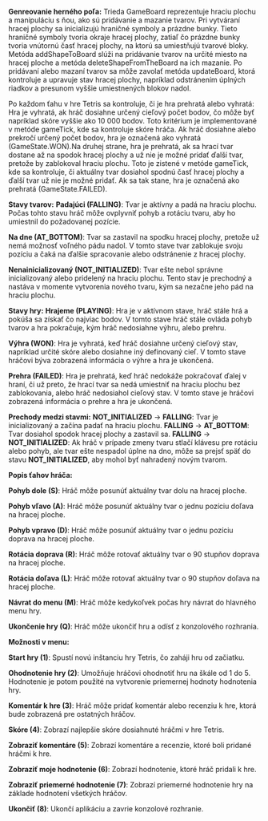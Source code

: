 **Genreovanie herného poľa:**
    Trieda GameBoard reprezentuje hraciu plochu a manipuláciu s ňou, ako sú pridávanie a mazanie tvarov. Pri vytváraní hracej plochy sa inicializujú hraničné symboly a prázdne bunky. Tieto hraničné symboly tvoria okraje hracej plochy, zatiaľ čo prázdne bunky tvoria vnútornú časť hracej plochy, na ktorú sa umiestňujú tvarové bloky. Metóda addShapeToBoard slúži na pridávanie tvarov na určité miesto na hracej ploche a metóda deleteShapeFromTheBoard na ich mazanie. Po pridávaní alebo mazaní tvarov sa môže zavolať metóda updateBoard, ktorá kontroluje a upravuje stav hracej plochy, napríklad odstránením úplných riadkov a presunom vyššie umiestnených blokov nadol.


Po každom ťahu v hre Tetris sa kontroluje, či je hra prehratá alebo vyhratá:
    Hra je vyhratá, ak hráč dosiahne určený cieľový počet bodov, čo môže byť napríklad skóre vyššie ako 10 000 bodov. Toto kritérium je implementované v metóde gameTick, kde sa kontroluje skóre hráča. Ak hráč dosiahne alebo prekročí určený počet bodov, hra je označená ako vyhratá (GameState.WON).Na druhej strane, hra je prehratá, ak sa hrací tvar dostane až na spodok hracej plochy a už nie je možné pridať ďalší tvar, pretože by zablokoval hraciu plochu. Toto je zistené v metóde gameTick, kde sa kontroluje, či aktuálny tvar dosiahol spodnú časť hracej plochy a ďalší tvar už nie je možné pridať. Ak sa tak stane, hra je označená ako prehratá (GameState.FAILED).

**Stavy tvarov:**
**Padajúci (FALLING)**: Tvar je aktívny a padá na hraciu plochu. Počas tohto stavu hráč môže ovplyvniť pohyb a rotáciu tvaru, aby ho umiestnil do požadovanej pozície.

**Na dne (AT_BOTTOM)**: Tvar sa zastavil na spodku hracej plochy, pretože už nemá možnosť voľného pádu nadol. V tomto stave tvar zablokuje svoju pozíciu a čaká na ďalšie spracovanie alebo odstránenie z hracej plochy.

**Nenainicializovaný (NOT_INITIALIZED)**: Tvar ešte nebol správne inicializovaný alebo pridelený na hraciu plochu. Tento stav je prechodný a nastáva v momente vytvorenia nového tvaru, kým sa nezačne jeho pád na hraciu plochu.

**Stavy hry:**
**Hrajeme (PLAYING)**: Hra je v aktívnom stave, hráč stále hrá a pokúša sa získať čo najviac bodov. V tomto stave hráč stále ovláda pohyb tvarov a hra pokračuje, kým hráč nedosiahne výhru, alebo prehru.

**Výhra (WON)**: Hra je vyhratá, keď hráč dosiahne určený cieľový stav, napríklad určité skóre alebo dosiahne iný definovaný cieľ. V tomto stave hráčovi býva zobrazená informácia o výhre a hra je ukončená.

**Prehra (FAILED)**: Hra je prehratá, keď hráč nedokáže pokračovať ďalej v hraní, či už preto, že hrací tvar sa nedá umiestniť na hraciu plochu bez zablokovania, alebo hráč nedosiahol cieľový stav. V tomto stave je hráčovi zobrazená informácia o prehre a hra je ukončená.

**Prechody medzi stavmi:**
**NOT_INITIALIZED** → **FALLING**: Tvar je inicializovaný a začína padať na hraciu plochu.
**FALLING** → **AT_BOTTOM**: Tvar dosiahol spodok hracej plochy a zastavil sa.
**FALLING** → **NOT_INITIALIZED**: Ak hráč v prípade zmeny tvaru stlačí klávesu pre rotáciu alebo pohyb, ale tvar ešte nespadol úplne na dno, môže sa prejsť späť do stavu **NOT_INITIALIZED**, aby mohol byť nahradený novým tvarom.


**Popis ťahov hráča:**


**Pohyb dole (S)**: Hráč môže posunúť aktuálny tvar dolu na hracej ploche.

**Pohyb vľavo (A)**: Hráč môže posunúť aktuálny tvar o jednu pozíciu doľava na hracej ploche.

**Pohyb vpravo (D)**: Hráč môže posunúť aktuálny tvar o jednu pozíciu doprava na hracej ploche.

**Rotácia doprava (R)**: Hráč môže rotovať aktuálny tvar o 90 stupňov doprava na hracej ploche.

**Rotácia doľava (L)**: Hráč môže rotovať aktuálny tvar o 90 stupňov doľava na hracej ploche.

**Návrat do menu (M)**: Hráč môže kedykoľvek počas hry návrat do hlavného menu hry.

**Ukončenie hry (Q)**: Hráč môže ukončiť hru a odísť z konzolového rozhrania.


**Možnosti v menu:**

**Start hry (1)**: Spustí novú inštanciu hry Tetris, čo zaháji hru od začiatku.

**Ohodnotenie hry (2)**: Umožňuje hráčovi ohodnotiť hru na škále od 1 do 5. Hodnotenie je potom použité na vytvorenie priemernej hodnoty hodnotenia hry.

**Komentár k hre (3)**: Hráč môže pridať komentár alebo recenziu k hre, ktorá bude zobrazená pre ostatných hráčov.

**Skóre (4)**: Zobrazí najlepšie skóre dosiahnuté hráčmi v hre Tetris.

**Zobraziť komentáre (5)**: Zobrazí komentáre a recenzie, ktoré boli pridané hráčmi k hre.

**Zobraziť moje hodnotenie (6)**: Zobrazí hodnotenie, ktoré hráč pridali k hre.

**Zobraziť priemerné hodnotenie (7)**: Zobrazí priemerné hodnotenie hry na základe hodnotení všetkých hráčov.

**Ukončiť (8)**: Ukončí aplikáciu a zavrie konzolové rozhranie.
